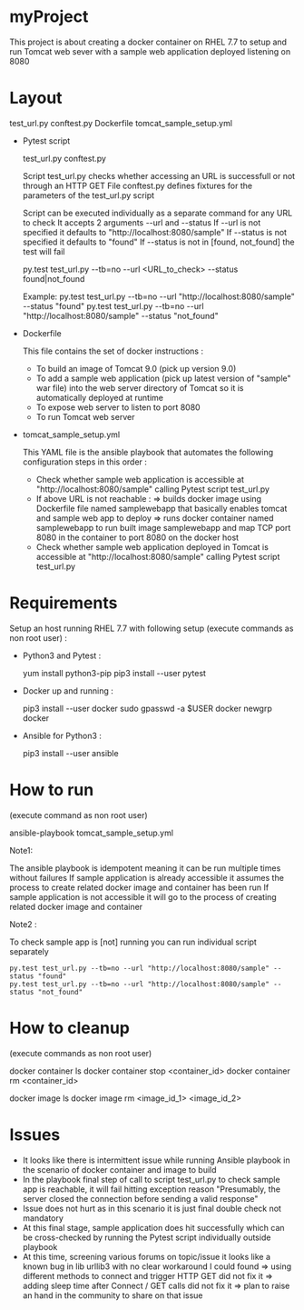 # myProject

This project is about creating a docker container on RHEL 7.7 to setup and run Tomcat web sever with a sample web application deployed listening on 8080

Layout
======

  test_url.py
  conftest.py
  Dockerfile
  tomcat_sample_setup.yml


- Pytest script

  test_url.py
  conftest.py

  Script test_url.py checks whether accessing an URL is successfull or not through an HTTP GET
  File conftest.py defines fixtures for the parameters of the test_url.py script

  Script can be executed individually as a separate command for any URL to check
    It accepts 2 arguments --url and --status 
    If --url is not specified it defaults to "http://localhost:8080/sample" 
    If --status is not specified it defaults to "found"
    If --status is not in [found, not_found] the test will fail

  py.test test_url.py --tb=no --url <URL_to_check> --status found|not_found

  Example:
    py.test test_url.py --tb=no --url "http://localhost:8080/sample" --status "found"
    py.test test_url.py --tb=no --url "http://localhost:8080/sample" --status "not_found"


- Dockerfile

  This file contains the set of docker instructions :
    * To build an image of Tomcat 9.0 (pick up version 9.0)
    * To add a sample web application (pick up latest version of "sample" war file) into the web server directory of Tomcat so it is automatically deployed at runtime
    * To expose web server to listen to port 8080
    * To run Tomcat web server


- tomcat_sample_setup.yml

  This YAML file is the ansible playbook that automates the following configuration steps in this order :

  * Check whether sample web application is accessible at "http://localhost:8080/sample" calling Pytest script test_url.py
  * If above URL is not reachable :
        => builds docker image using Dockerfile file named samplewebapp that basically enables tomcat and sample web app to deploy
        => runs docker container named samplewebapp to run built image samplewebapp and map TCP port 8080 in the container to port 8080 on the docker host
  * Check whether sample web application deployed in Tomcat is accessible at "http://localhost:8080/sample" calling Pytest script test_url.py


Requirements
============

Setup an host running RHEL 7.7 with following setup (execute commands as non root user) :
  
  * Python3 and Pytest :
  
    yum install python3-pip
    pip3 install --user  pytest

  
  * Docker up and running :
  
    pip3 install --user docker
    sudo gpasswd -a $USER docker
    newgrp docker
  
  
  * Ansible for Python3 :
  
    pip3 install --user ansible


How to run 
==========
(execute command as non root user)

ansible-playbook tomcat_sample_setup.yml


Note1:

  The ansible playbook is idempotent meaning it can be run multiple times without failures
  If sample application is already accessible it assumes the process to create related docker image and container has been run
  If sample application is not accessible it will go to the process of creating related docker image and container


Note2 : 

  To check sample app is [not] running you can run individual script separately 

    py.test test_url.py --tb=no --url "http://localhost:8080/sample" --status "found"
    py.test test_url.py --tb=no --url "http://localhost:8080/sample" --status "not_found"



How to cleanup
==============
  
  (execute commands as non root user)
  
  docker container ls
  docker container stop <container_id>
  docker container rm <container_id>

  docker image ls
  docker image rm <image_id_1> <image_id_2> 
  
  
  
  
  
  Issues
  ======
  
  - It looks like there is intermittent issue while running Ansible playbook in the scenario of docker container and image to build
  - In the playbook final step of call to script test_url.py to check sample app is reachable, it will fail hitting exception reason "Presumably, the server closed the connection before sending a valid response"
  - Issue does not hurt as in this scenario it is just final double check not mandatory
  - At this final stage, sample application does hit successfully which can be cross-checked by running the Pytest script individually outside playbook
  - At this time, screening various forums on topic/issue it looks like a known bug in lib urllib3 with no clear workaround I could found
      => using different methods to connect and trigger HTTP GET did not fix it
      => adding sleep time after Connect / GET calls did not fix it
      => plan to raise an hand in the community to share on that issue
      
      
  
